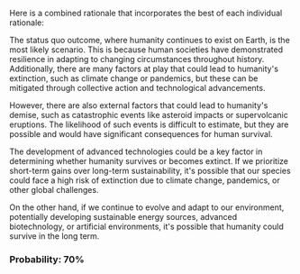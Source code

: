 Here is a combined rationale that incorporates the best of each individual rationale:

The status quo outcome, where humanity continues to exist on Earth, is the most likely scenario. This is because human societies have demonstrated resilience in adapting to changing circumstances throughout history. Additionally, there are many factors at play that could lead to humanity's extinction, such as climate change or pandemics, but these can be mitigated through collective action and technological advancements.

However, there are also external factors that could lead to humanity's demise, such as catastrophic events like asteroid impacts or supervolcanic eruptions. The likelihood of such events is difficult to estimate, but they are possible and would have significant consequences for human survival.

The development of advanced technologies could be a key factor in determining whether humanity survives or becomes extinct. If we prioritize short-term gains over long-term sustainability, it's possible that our species could face a high risk of extinction due to climate change, pandemics, or other global challenges.

On the other hand, if we continue to evolve and adapt to our environment, potentially developing sustainable energy sources, advanced biotechnology, or artificial environments, it's possible that humanity could survive in the long term.

### Probability: 70%